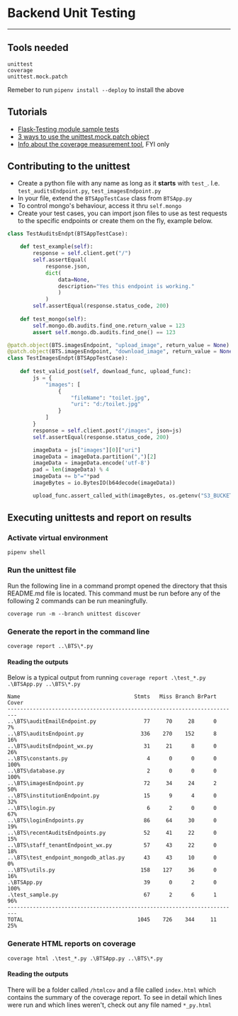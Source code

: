 # Backend Unit Testing
---
## Tools needed
```
unittest
coverage
unittest.mock.patch
```
Remeber to run `pipenv install --deploy` to install the above

## Tutorials
- [Flask-Testing module sample tests](https://pythonhosted.org/Flask-Testing/)
- [3 ways to use the unittest.mock.patch object](https://www.youtube.com/watch?v=WFRljVPHrkE)
- [Info about the coverage measurement tool](https://coverage.readthedocs.io/en/coverage-5.5/), FYI only

## Contributing to the unittest
- Create a python file with any name as long as it **starts** with `test_`. I.e. `test_auditsEndpoint.py`, `test_imagesEndpoint.py`
- In your file, extend the `BTSAppTestCase` class from `BTSApp.py`
- To control mongo's behaviour, access it thru `self.mongo`
- Create your test cases, you can import json files to use as test requests to the specific endpoints or create them on the fly, example below.


```python
class TestAuditsEndpt(BTSAppTestCase):

    def test_example(self):
        response = self.client.get("/")
        self.assertEqual(
            response.json, 
            dict(
                data=None, 
                description="Yes this endpoint is working."
                )
            )
        self.assertEqual(response.status_code, 200)
    
    def test_mongo(self):
        self.mongo.db.audits.find_one.return_value = 123
        assert self.mongo.db.audits.find_one() == 123

@patch.object(BTS.imagesEndpoint, "upload_image", return_value = None)
@patch.object(BTS.imagesEndpoint, "download_image", return_value = None)
class TestImagesEndpt(BTSAppTestCase):
    
    def test_valid_post(self, download_func, upload_func):
        js = {
            "images": [
                {
                    "fileName": "toilet.jpg",
                    "uri": "d:/toilet.jpg"
                }
            ]
        }
        response = self.client.post("/images", json=js)
        self.assertEqual(response.status_code, 200)

        imageData = js["images"][0]["uri"]
        imageData = imageData.partition(",")[2]
        imageData = imageData.encode('utf-8')
        pad = len(imageData) % 4
        imageData += b"="*pad
        imageBytes = io.BytesIO(b64decode(imageData))

        upload_func.assert_called_with(imageBytes, os.getenv("S3_BUCKET"), "toilet.jpg")
```

## Executing unittests and report on results
### Activate virtual environment
```
pipenv shell
```
### Run the unittest file
Run the following line in a command prompt opened the directory that thsis README.md file is located.
This command must be run before any of the following 2 commands can be run meaningfully.
```
coverage run -m --branch unittest discover
```

### Generate the report in the command line 
```
coverage report ..\BTS\*.py
```
#### Reading the outputs
Below is a typical output from running `coverage report .\test_*.py .\BTSApp.py ..\BTS\*.py`
```
Name                                    Stmts   Miss Branch BrPart  Cover
-------------------------------------------------------------------------
..\BTS\auditEmailEndpoint.py               77     70     28      0     7%
..\BTS\auditsEndpoint.py                  336    270    152      8    16%
..\BTS\auditsEndpoint_wx.py                31     21      8      0    26%
..\BTS\constants.py                         4      0      0      0   100%
..\BTS\database.py                          2      0      0      0   100%
..\BTS\imagesEndpoint.py                   72     34     24      2    50%
..\BTS\institutionEndpoint.py              15      9      4      0    32%
..\BTS\login.py                             6      2      0      0    67%
..\BTS\loginEndpoints.py                   86     64     30      0    19%
..\BTS\recentAuditsEndpoints.py            52     41     22      0    15%
..\BTS\staff_tenantEndpoint_wx.py          57     43     22      0    18%
..\BTS\test_endpoint_mongodb_atlas.py      43     43     10      0     0%
..\BTS\utils.py                           158    127     36      0    16%
.\BTSApp.py                                39      0      2      0   100%
.\test_sample.py                           67      2      6      1    96%
-------------------------------------------------------------------------
TOTAL                                    1045    726    344     11    25%
```

### Generate HTML reports on coverage
```
coverage html .\test_*.py .\BTSApp.py ..\BTS\*.py
```
#### Reading the outputs
There will be a folder called `/htmlcov` and a file called `index.html` which contains the summary of the coverage report. To see in detail which lines were run and which lines weren't, check out any file named `*_py.html`